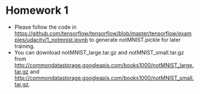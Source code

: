 # Homework 1 
* Please follow the code in https://github.com/tensorflow/tensorflow/blob/master/tensorflow/examples/udacity/1_notmnist.ipynb to generate notMNIST.pickle for later training.
* You can download notMNIST_large.tar.gz and notMNIST_small.tar.gz from http://commondatastorage.googleapis.com/books1000/notMNIST_large.tar.gz and http://commondatastorage.googleapis.com/books1000/notMNIST_small.tar.gz.
